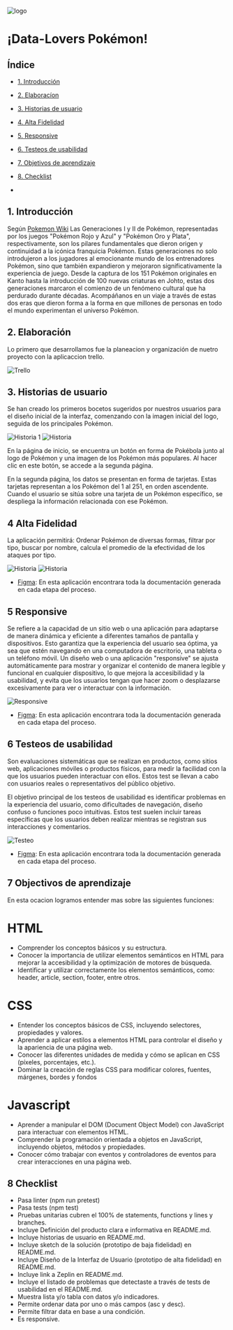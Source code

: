 ![logo](src/data/pokemon/Readme/Logo-Pokemon.png)

# ¡Data-Lovers Pokémon!

## Índice

* [1. Introducción](#1-introducción)
* [2. Elaboracíon ](#2-elaboración)
* [3. Historias de usuario](#3-historias-de-usuario)
* [4. Alta Fidelidad](#4-alta-fidelidad)
* [5. Responsive](#5-responsive)
* [6. Testeos de usabilidad](#6-testeos-de-usabilidad)
* [7. Objetivos de aprendizaje](#7-objectivos-de-aprendizaje)
* [8. Checklist](#8-checklist)

*

## 1. Introducción

Según [Pokemon Wiki](https://pokemon.fandom.com/es/wiki/Generaciones_Pok%C3%A9mon)
Las Generaciones I y II de Pokémon, representadas por los juegos "Pokémon Rojo y Azul" y "Pokémon Oro y Plata", respectivamente, son los pilares fundamentales que dieron origen y continuidad a la icónica franquicia Pokémon. Estas generaciones no solo introdujeron a los jugadores al emocionante mundo de los entrenadores Pokémon, sino que también expandieron y mejoraron significativamente la experiencia de juego. Desde la captura de los 151 Pokémon originales en Kanto hasta la introducción de 100 nuevas criaturas en Johto, estas dos generaciones marcaron el comienzo de un fenómeno cultural que ha perdurado durante décadas. Acompáñanos en un viaje a través de estas dos eras que dieron forma a la forma en que millones de personas en todo el mundo experimentan el universo Pokémon.

## 2. Elaboración

Lo primero que desarrollamos fue la planeacion y organización de nuetro proyecto con la aplicaccion trello.

![Trello](src/data/pokemon/Readme/Trello.png)

## 3. Historias de usuario

Se han creado los primeros bocetos sugeridos por nuestros usuarios para el diseño inicial de la interfaz, comenzando con la imagen inicial del logo, seguida de los principales Pokémon.

![Historia 1](src/data/pokemon/Readme/poke%201.1.jpg)
![Historia ](src/data/pokemon/Readme/poke%204.4.jpg)

En la página de inicio, se encuentra un botón en forma de Pokébola junto al logo de Pokémon y una imagen de los Pokémon más populares. Al hacer clic en este botón, se accede a la segunda página.

En la segunda página, los datos se presentan en forma de tarjetas. Estas tarjetas representan a los Pokémon del 1 al 251, en orden ascendente. Cuando el usuario se sitúa sobre una tarjeta de un Pokémon específico, se despliega la información relacionada con ese Pokémon.

## 4 Alta Fidelidad

La aplicación permitirá: Ordenar Pokémon de diversas formas, filtrar por tipo, buscar por nombre, calcula el promedio de la efectividad de los ataques por tipo.

![Historia ](src/data/pokemon/Readme/interfaz.png) 
![Historia ](src/data/pokemon/Readme/interfaz%202.png)
 
* [Figma](https://www.figma.com/file/tumuHLKHR7Twk7Nu6InR5B/Untitled?type=whiteboard&node-id=507-247&t=chMtxgcWdjlMdycb-0): En esta aplicación encontrara toda la documentación generada en cada etapa del proceso.

## 5 Responsive

Se refiere a la capacidad de un sitio web o una aplicación para adaptarse de manera dinámica y eficiente a diferentes tamaños de pantalla y dispositivos. Esto garantiza que la experiencia del usuario sea óptima, ya sea que estén navegando en una computadora de escritorio, una tableta o un teléfono móvil. Un diseño web o una aplicación "responsive" se ajusta automáticamente para mostrar y organizar el contenido de manera legible y funcional en cualquier dispositivo, lo que mejora la accesibilidad y la usabilidad, y evita que los usuarios tengan que hacer zoom o desplazarse excesivamente para ver o interactuar con la información.

![Responsive](src/data/pokemon/Readme/responci.jpg)

* [Figma](https://www.figma.com/file/tumuHLKHR7Twk7Nu6InR5B/Untitled?type=whiteboard&node-id=507-247&t=chMtxgcWdjlMdycb-0): En esta aplicación encontrara toda la documentación generada en cada etapa del proceso.

## 6 Testeos de usabilidad

Son evaluaciones sistemáticas que se realizan en productos, como sitios web, aplicaciones móviles o productos físicos, para medir la facilidad con la que los usuarios pueden interactuar con ellos. Estos test se llevan a cabo con usuarios reales o representativos del público objetivo.

El objetivo principal de los testeos de usabilidad es identificar problemas en la experiencia del usuario, como dificultades de navegación, diseño confuso o funciones poco intuitivas. Estos test suelen incluir tareas específicas que los usuarios deben realizar mientras se registran sus interacciones y comentarios.

![Testeo ](src/data/pokemon/Readme/test1.png)

* [Figma](https://www.figma.com/file/tumuHLKHR7Twk7Nu6InR5B/Untitled?type=whiteboard&node-id=507-247&t=chMtxgcWdjlMdycb-0): En esta aplicación encontrara toda la documentación generada en cada etapa del proceso.

## 7 Objectivos de aprendizaje

En esta ocacion logramos entender mas sobre las siguientes funciones:

# HTML

* Comprender los conceptos básicos y su estructura.
* Conocer la importancia de utilizar elementos semánticos en HTML para mejorar la accesibilidad y la optimización de motores de búsqueda.
* Identificar y utilizar correctamente los elementos semánticos, como: header, article, section, footer, entre otros.

# CSS 
* Entender los conceptos básicos de CSS, incluyendo selectores, propiedades y valores.
* Aprender a aplicar estilos a elementos HTML para controlar el diseño y la apariencia de una página web.
* Conocer las diferentes unidades de medida y cómo se aplican en CSS (píxeles, porcentajes, etc.).
* Dominar la creación de reglas CSS para modificar colores, fuentes, márgenes, bordes y fondos

# Javascript

* Aprender a manipular el DOM (Document Object Model) con JavaScript para interactuar con elementos HTML.
* Comprender la programación orientada a objetos en JavaScript, incluyendo objetos, métodos y propiedades.
* Conocer cómo trabajar con eventos y controladores de eventos para crear interacciones en una página web.

## 8 Checklist

 * Pasa linter (npm run pretest)
 * Pasa tests (npm test)
 * Pruebas unitarias cubren el 100% de statements, functions y lines y branches.
 * Incluye Definición del producto clara e informativa en README.md.
 * Incluye historias de usuario en README.md.
 * Incluye sketch de la solución (prototipo de baja fidelidad) en README.md.
 * Incluye Diseño de la Interfaz de Usuario (prototipo de alta fidelidad) en README.md.
 * Incluye link a Zeplin en README.md.
 * Incluye el listado de problemas que detectaste a través de tests de usabilidad en el README.md.
 * Muestra lista y/o tabla con datos y/o indicadores.
 * Permite ordenar data por uno o más campos (asc y desc).
 * Permite filtrar data en base a una condición.
 * Es responsive.
